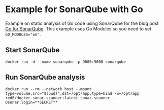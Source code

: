 # Example for SonarQube with Go

Example on static analysis of Go code using SonarQube for the blog post [Go for SonarQube](https://medium.com/@remast/go-for-sonarqube-ffff5b74f33a).
This example uses Go Modules so you need to set `GO_MODULES="on"`.

## Start SonarQube

    docker run -d --name sonarqube -p 9000:9000 sonarqube


## Run SonarQube analysis

    docker run --rm --network host --mount type=volume,src="$(pwd)",dst=/opt/app,type=bind -w=/opt/app red6/docker-sonar-scanner:latest sonar-scanner -Dsonar.login=**SECRET**
